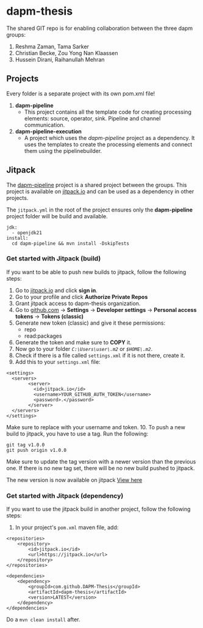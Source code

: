 # dapm-thesis
The shared GIT repo is for enabling collaboration between the three dapm groups:
1. Reshma Zaman, Tama Sarker
2. Christian Becke, Zou Yong Nan Klaassen
3. Hussein Dirani, Raihanullah Mehran
## Projects
Every folder is a separate project with its own pom.xml file!
1. **dapm-pipeline**
    - This project contains all the template code for creating processing elements: source, operator, sink. Pipeline and channel communication.
2. **dapm-pipeline-execution**
    - A project which uses the *dapm-pipeline* project as a dependency. It uses the templates to create the processing elements and connect them using the pipelinebuilder.

## Jitpack
The [dapm-pipeline](#projects) project is a shared project between the groups. This project is available on [jitpack.io](https://jitpack.io/) and can be used as a dependency in other projects.

The `jitpack.yml` in the root of the project ensures only the **dapm-pipeline** project folder will be build and available.
```
jdk:
  - openjdk21
install:
  cd dapm-pipeline && mvn install -DskipTests
  ```

### Get started with Jitpack (build)
If you want to be able to push new builds to jitpack, follow the following steps:
1. Go to [jitpack.io](https://jitpack.io/) and click **sign in**.
2. Go to your profile and click **Authorize Private Repos**
3. Grant jitpack access to dapm-thesis organization.
4. Go to [github.com](https://github.com/) -> **Settings** -> **Developer settings** -> **Personal access tokens** -> **Tokens (classic)**
5. Generate new token (classic) and give it these permissions:
    - repo
    - read:packages
6. Generate the token and make sure to **COPY** it.
7. Now go to your folder *`C:\Users\user\.m2`* or *`$HOME\.m2`*.
8. Check if there is a file called `settings.xml` if it is not there, create it.
9. Add this to your `settings.xml` file:
```
<settings>
  <servers>
        <server>
          <id>jitpack.io</id>
          <username>YOUR_GITHUB_AUTH_TOKEN</username>
          <password>.</password>
        </server>
  </servers>
</settings>

```
Make sure to replace with your username and token.
10. To push a new build to jitpack, you have to use a tag. Run the following:
```
git tag v1.0.0
git push origin v1.0.0
```
Make sure to update the tag version with a newer version than the previous one. If there is no new tag set, there will be no new build pushed to jitpack.

The new version is now available on jitpack [View here](https://jitpack.io/#DAPM-Thesis/dapm-thesis)

### Get started with Jitpack (dependency)
If you want to use the jitpack build in another project, follow the following steps:
1. In your project's `pom.xml` maven file, add:
```
<repositories>
    <repository>
        <id>jitpack.io</id>
        <url>https://jitpack.io</url>
    </repository>
</repositories>

<dependencies>
    <dependency>
        <groupId>com.github.DAPM-Thesis</groupId>
        <artifactId>dapm-thesis</artifactId>
        <version>LATEST</version>
    </dependency>
</dependencies>
```
Do a `mvn clean install` after.